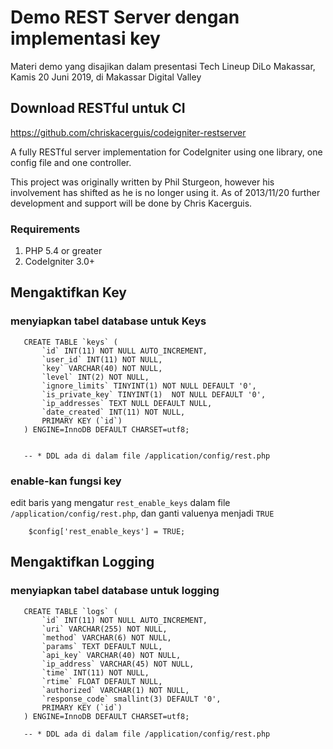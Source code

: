 # Demo REST Server dengan implementasi key

Materi demo yang disajikan dalam presentasi Tech Lineup DiLo Makassar, Kamis 20 Juni 2019, di Makassar Digital Valley


## Download RESTful untuk CI

https://github.com/chriskacerguis/codeigniter-restserver

A fully RESTful server implementation for CodeIgniter using one library, one config file and one controller.

This project was originally written by Phil Sturgeon, however his involvement has shifted as he is no longer using it. As of 2013/11/20 further development and support will be done by Chris Kacerguis.


###  Requirements

1. PHP 5.4 or greater
2. CodeIgniter 3.0+


## Mengaktifkan Key

### menyiapkan tabel database untuk Keys

```
   CREATE TABLE `keys` (
       `id` INT(11) NOT NULL AUTO_INCREMENT,
       `user_id` INT(11) NOT NULL,
       `key` VARCHAR(40) NOT NULL,
       `level` INT(2) NOT NULL,
       `ignore_limits` TINYINT(1) NOT NULL DEFAULT '0',
       `is_private_key` TINYINT(1)  NOT NULL DEFAULT '0',
       `ip_addresses` TEXT NULL DEFAULT NULL,
       `date_created` INT(11) NOT NULL,
       PRIMARY KEY (`id`)
   ) ENGINE=InnoDB DEFAULT CHARSET=utf8;


   -- * DDL ada di dalam file /application/config/rest.php
```

### enable-kan fungsi key

edit baris yang mengatur `rest_enable_keys` dalam file `/application/config/rest.php`,
dan ganti valuenya  menjadi `TRUE`

```
    $config['rest_enable_keys'] = TRUE;
```


## Mengaktifkan Logging

### menyiapkan tabel database untuk logging

```
   CREATE TABLE `logs` (
       `id` INT(11) NOT NULL AUTO_INCREMENT,
       `uri` VARCHAR(255) NOT NULL,
       `method` VARCHAR(6) NOT NULL,
       `params` TEXT DEFAULT NULL,
       `api_key` VARCHAR(40) NOT NULL,
       `ip_address` VARCHAR(45) NOT NULL,
       `time` INT(11) NOT NULL,
       `rtime` FLOAT DEFAULT NULL,
       `authorized` VARCHAR(1) NOT NULL,
       `response_code` smallint(3) DEFAULT '0',
       PRIMARY KEY (`id`)
   ) ENGINE=InnoDB DEFAULT CHARSET=utf8;

   -- * DDL ada di dalam file /application/config/rest.php
```
